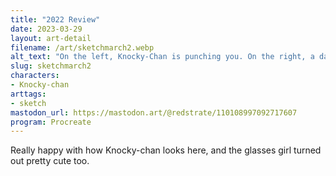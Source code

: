 ```yaml
---
title: "2022 Review"
date: 2023-03-29
layout: art-detail
filename: /art/sketchmarch2.webp
alt_text: "On the left, Knocky-Chan is punching you. On the right, a dark haired girl is leaning on a non-descript cube."
slug: sketchmarch2
characters:
- Knocky-chan
arttags:
- sketch
mastodon_url: https://mastodon.art/@redstrate/110108997092717607
program: Procreate
---
```

Really happy with how Knocky-chan looks here, and the glasses girl turned out pretty cute too.

